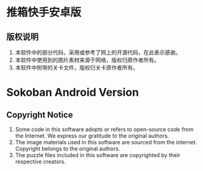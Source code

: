 # 推箱快手安卓版

## 版权说明

1. 本软件中的部分代码，采用或参考了网上的开源代码，在此表示感谢。
2. 本软件中使用到的图片素材来源于网络，版权归原作者所有。
3. 本软件中附带的关卡文件，版权归关卡原作者所有。


# Sokoban Android Version

## Copyright Notice

1. Some code in this software adopts or refers to open-source code from the Internet. We express our gratitude to the original authors.
2. The image materials used in this software are sourced from the internet. Copyright belongs to the original authors.
3. The puzzle files included in this software are copyrighted by their respective creators.
